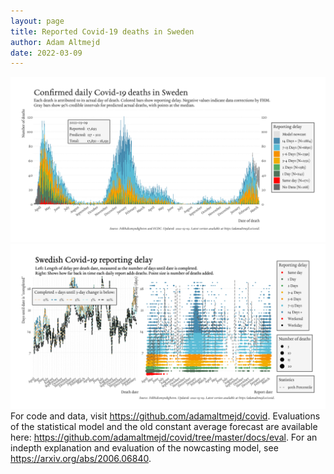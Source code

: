 ```yaml
---
layout: page
title: Reported Covid-19 deaths in Sweden
author: Adam Altmejd
date: 2022-03-09
---
```


![Graph of Swedish Covid-19 deaths with reporting delay.](deaths_lag_sweden_2022-03-09.png "Swedish Covid-19 deaths.")
![Graph of Swedish Covid-19 reporting delay in daily deaths.](lag_trend_sweden_2022-03-09.png "Trend in Swedish Covid-19 mortality reporting delay.")
For code and data, visit <https://github.com/adamaltmejd/covid>.
Evaluations of the statistical model and the old constant average forecast are available here: <https://github.com/adamaltmejd/covid/tree/master/docs/eval>.
For an indepth explanation and evaluation of the nowcasting model, see <https://arxiv.org/abs/2006.06840>.
